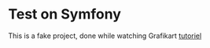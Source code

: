 # Test on Symfony

This is a fake project, done while watching Grafikart [tutoriel](https://www.youtube.com/watch?v=ukocHoa8y3o&list=PLjwdMgw5TTLWtWmdMzPaoc45Iztu7tVQ8)